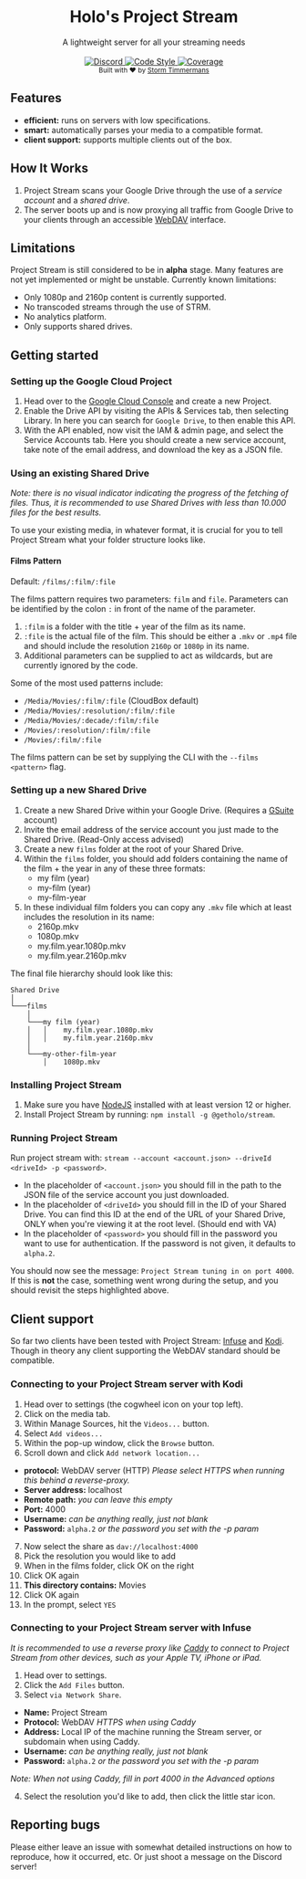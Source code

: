 <h1 align="center">Holo's Project Stream</h1>

<div align="center">
  A lightweight server for all your streaming needs
</div>

<br />

<div align="center">
  <a href="https://discord.gg/WMv7Spp">
    <img src="https://img.shields.io/discord/480480210643451904?label=discord" alt="Discord">
  </a>
  <a href="https://github.com/airbnb/javascript">
    <img src="https://img.shields.io/badge/code%20style-airbnb-ff69b4" alt="Code Style">
  </a>
  <a href="https://codecov.io/gh/getholo/stream">
    <img src="https://img.shields.io/codecov/c/github/getholo/stream" alt="Coverage">
  </a>
</div>

<div align="center">
  <sub>
    Built with ❤️ by
    <a href="https://github.com/m-rots">Storm Timmermans</a>
  </sub>
</div>

## Features
- **efficient:** runs on servers with low specifications.
- **smart:** automatically parses your media to a compatible format.
- **client support:** supports multiple clients out of the box.

## How It Works
1. Project Stream scans your Google Drive through the use of a *service account* and a *shared drive*.
2. The server boots up and is now proxying all traffic from Google Drive to your clients through an accessible [WebDAV](http://www.webdav.org/specs/rfc4918.html) interface.

## Limitations
Project Stream is still considered to be in **alpha** stage. Many features are not yet implemented or might be unstable.
Currently known limitations:

- Only 1080p and 2160p content is currently supported.
- No transcoded streams through the use of STRM.
- No analytics platform.
- Only supports shared drives.

## Getting started

### Setting up the Google Cloud Project
1. Head over to the [Google Cloud Console](https://console.cloud.google.com) and create a new Project.
2. Enable the Drive API by visiting the APIs & Services tab, then selecting Library. In here you can search for `Google Drive`, to then enable this API.
3. With the API enabled, now visit the IAM & admin page, and select the Service Accounts tab.
Here you should create a new service account, take note of the email address, and download the key as a JSON file.

### Using an existing Shared Drive
*Note: there is no visual indicator indicating the progress of the fetching of files. Thus, it is recommended to use Shared Drives with less than 10.000 files for the best results.*

To use your existing media, in whatever format, it is crucial for you to tell Project Stream what your folder structure looks like.

#### Films Pattern
Default: `/films/:film/:file`

The films pattern requires two parameters: `film` and `file`. Parameters can be identified by the colon `:` in front of the name of the parameter.

1. `:film` is a folder with the title + year of the film as its name.
2. `:file` is the actual file of the film. This should be either a `.mkv` or `.mp4` file and should include the resolution `2160p` or `1080p` in its name.
3. Additional parameters can be supplied to act as wildcards, but are currently ignored by the code.

Some of the most used patterns include:
- `/Media/Movies/:film/:file` (CloudBox default)
- `/Media/Movies/:resolution/:film/:file`
- `/Media/Movies/:decade/:film/:file`
- `/Movies/:resolution/:film/:file`
- `/Movies/:film/:file`

The films pattern can be set by supplying the CLI with the `--films <pattern>` flag.

### Setting up a new Shared Drive

1. Create a new Shared Drive within your Google Drive. (Requires a [GSuite](https://gsuite.google.com/pricing.html) account)
2. Invite the email address of the service account you just made to the Shared Drive. (Read-Only access advised)
3. Create a new `films` folder at the root of your Shared Drive.
4. Within the `films` folder, you should add folders containing the name of the film + the year in any of these three formats:
    - my film (year)
    - my-film (year)
    - my-film-year
5. In these individual film folders you can copy any `.mkv` file which at least includes the resolution in its name:
    - 2160p.mkv
    - 1080p.mkv
    - my.film.year.1080p.mkv
    - my.film.year.2160p.mkv

The final file hierarchy should look like this:
```
Shared Drive
│
└───films
    │
    └───my film (year)
    │   │    my.film.year.1080p.mkv
    │   │    my.film.year.2160p.mkv
    │
    └───my-other-film-year
        │    1080p.mkv
```

### Installing Project Stream
1. Make sure you have [NodeJS](https://nodejs.org) installed with at least version 12 or higher.
2. Install Project Stream by running: `npm install -g @getholo/stream`.

### Running Project Stream
Run project stream with: `stream --account <account.json> --driveId <driveId> -p <password>`.

- In the placeholder of `<account.json>` you should fill in the path to the JSON file of the service account you just downloaded.
- In the placeholder of `<driveId>` you should fill in the ID of your Shared Drive.
You can find this ID at the end of the URL of your Shared Drive, ONLY when you're viewing it at the root level. (Should end with VA)
- In the placeholder of `<password>` you should fill in the password you want to use for authentication.
If the password is not given, it defaults to `alpha.2`.

You should now see the message: `Project Stream tuning in on port 4000`.
If this is **not** the case, something went wrong during the setup, and you should revisit the steps highlighted above.

## Client support
So far two clients have been tested with Project Stream: [Infuse](https://firecore.com/infuse) and [Kodi](https://kodi.tv).
Though in theory any client supporting the WebDAV standard should be compatible.

### Connecting to your Project Stream server with Kodi
1. Head over to settings (the cogwheel icon on your top left).
2. Click on the media tab.
3. Within Manage Sources, hit the `Videos...` button.
4. Select `Add videos...`
5. Within the pop-up window, click the `Browse` button.
6. Scroll down and click `Add network location...`

- **protocol:** WebDAV server (HTTP)
*Please select HTTPS when running this behind a reverse-proxy.*
- **Server address:** localhost
- **Remote path:** *you can leave this empty*
- **Port:** 4000
- **Username:** *can be anything really, just not blank*
- **Password:** `alpha.2` *or the password you set with the -p param*

7. Now select the share as `dav://localhost:4000`
8. Pick the resolution you would like to add
9. When in the films folder, click OK on the right
10. Click OK again
11. **This directory contains:** Movies
12. Click OK again
13. In the prompt, select `YES`

### Connecting to your Project Stream server with Infuse
*It is recommended to use a reverse proxy like [Caddy](https://caddyserver.com) to connect to Project Stream from other devices, such as your Apple TV, iPhone or iPad.*

1. Head over to settings.
2. Click the `Add Files` button.
3. Select `via Network Share`.

- **Name:** Project Stream
- **Protocol:** WebDAV *HTTPS when using Caddy*
- **Address:** Local IP of the machine running the Stream server, or subdomain when using Caddy.
- **Username:** *can be anything really, just not blank*
- **Password:** `alpha.2` *or the password you set with the -p param*

*Note: When not using Caddy, fill in port 4000 in the Advanced options*

4. Select the resolution you'd like to add, then click the little star icon.

## Reporting bugs
Please either leave an issue with somewhat detailed instructions on how to reproduce, how it occurred, etc.
Or just shoot a message on the Discord server!
